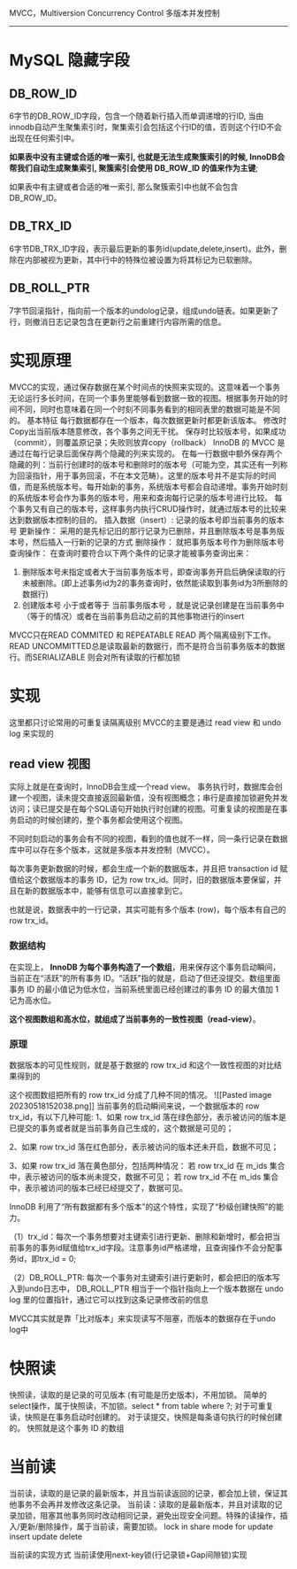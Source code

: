 MVCC，Multiversion Concurrency Control
多版本并发控制

___
# MySQL 隐藏字段
## DB_ROW_ID
6字节的DB_ROW_ID字段，包含一个随着新行插入而单调递增的行ID, 当由innodb自动产生聚集索引时，聚集索引会包括这个行ID的值，否则这个行ID不会出现在任何索引中。

**如果表中没有主键或合适的唯一索引, 也就是无法生成聚簇索引的时候, InnoDB会帮我们自动生成聚集索引, 聚簇索引会使用 DB_ROW_ID 的值来作为主键**; 

如果表中有主键或者合适的唯一索引, 那么聚簇索引中也就不会包含 DB_ROW_ID。

## DB_TRX_ID
6字节DB_TRX_ID字段，表示最后更新的事务id(update,delete,insert)。此外，删除在内部被视为更新，其中行中的特殊位被设置为将其标记为已软删除。

## DB_ROLL_PTR
7字节回滚指针，指向前一个版本的undolog记录，组成undo链表。如果更新了行，则撤消日志记录包含在更新行之前重建行内容所需的信息。

# 实现原理
MVCC的实现，通过保存数据在某个时间点的快照来实现的。这意味着一个事务无论运行多长时间，在同一个事务里能够看到数据一致的视图。根据事务开始的时间不同，同时也意味着在同一个时刻不同事务看到的相同表里的数据可能是不同的。
基本特征
每行数据都存在一个版本，每次数据更新时都更新该版本。
修改时Copy出当前版本随意修改，各个事务之间无干扰。
保存时比较版本号，如果成功（commit），则覆盖原记录；失败则放弃copy（rollback）
InnoDB 的 MVCC 是通过在每行记录后面保存两个隐藏的列来实现的。
在每一行数据中额外保存两个隐藏的列：当前行创建时的版本号和删除时的版本号（可能为空，其实还有一列称为回滚指针，用于事务回滚，不在本文范畴）。这里的版本号并不是实际的时间值，而是系统版本号。每开始新的事务，系统版本号都会自动递增。事务开始时刻的系统版本号会作为事务的版本号，用来和查询每行记录的版本号进行比较。
每个事务又有自己的版本号，这样事务内执行CRUD操作时，就通过版本号的比较来达到数据版本控制的目的。
插入数据（insert）:
记录的版本号即当前事务的版本号
更新操作：
采用的是先标记旧的那行记录为已删除，并且删除版本号是事务版本号，然后插入一行新的记录的方式
删除操作：
就把事务版本号作为删除版本号
查询操作：
在查询时要符合以下两个条件的记录才能被事务查询出来：
1) 删除版本号未指定或者大于当前事务版本号，即查询事务开启后确保读取的行未被删除。(即上述事务id为2的事务查询时，依然能读取到事务id为3所删除的数据行)
2) 创建版本号 小于或者等于 当前事务版本号 ，就是说记录创建是在当前事务中（等于的情况）或者在当前事务启动之前的其他事物进行的insert

MVCC只在READ COMMITED 和 REPEATABLE READ 两个隔离级别下工作。READ UNCOMMITTED总是读取最新的数据行，而不是符合当前事务版本的数据行。而SERIALIZABLE 则会对所有读取的行都加锁

# 实现
这里都只讨论常用的可重复读隔离级别
MVCC的主要是通过 read view 和 undo log 来实现的
## read view 视图
实际上就是在查询时，InnoDB会生成一个read view。
事务执行时，数据库会创建一个视图，读未提交直接返回最新值，没有视图概念；串行是直接加锁避免并发访问；读已提交是在每个SQL语句开始执行时创建的视图。可重复读的视图是在事务启动的时候创建的，整个事务都会使用这个视图。

不同时刻启动的事务会有不同的视图，看到的值也就不一样，同一条行记录在数据库中可以存在多个版本，这就是多版本并发控制（MVCC）。

每次事务更新数据的时候，都会生成一个新的数据版本，并且把 transaction id 赋值给这个数据版本的事务 ID，记为 row trx_id。同时，旧的数据版本要保留，并且在新的数据版本中，能够有信息可以直接拿到它。

也就是说，数据表中的一行记录，其实可能有多个版本 (row)，每个版本有自己的 row trx_id。

### 数据结构
在实现上， **InnoDB 为每个事务构造了一个数组**，用来保存这个事务启动瞬间，当前正在“活跃”的所有事务 ID。“活跃”指的就是，启动了但还没提交。数组里面事务 ID 的最小值记为低水位，当前系统里面已经创建过的事务 ID 的最大值加 1 记为高水位。

**这个视图数组和高水位，就组成了当前事务的一致性视图（read-view）**。

### 原理
数据版本的可见性规则，就是基于数据的 row trx_id 和这个一致性视图的对比结果得到的

这个视图数组把所有的 row trx_id 分成了几种不同的情况。
![[Pasted image 20230518152038.png]]
当前事务的启动瞬间来说，一个数据版本的 row trx_id，有以下几种可能:
1、如果 row trx_id 落在绿色部分，表示被访问的版本是已提交的事务或者就是当前事务自己生成的，这个数据是可见的；

2、如果 row trx_id 落在红色部分，表示被访问的版本还未开启，数据不可见；

3、如果 row trx_id 落在黄色部分，包括两种情况：
若 row trx_id 在 m_ids 集合中，表示被访问的版本尚未提交，数据不可见；
若 row trx_id 不在 m_ids 集合中，表示被访问的版本已经已经提交了，数据可见。

InnoDB 利用了“所有数据都有多个版本”的这个特性，实现了“秒级创建快照”的能力。

（1）trx_id：每次一个事务想要对主键索引进行更新、删除和新增时，都会把当前事务的事务id赋值给trx_id字段。注意事务id严格递增，且查询操作不会分配事务id，即trx_id = 0;

（2）DB_ROLL_PTR: 每次一个事务对主键索引进行更新时，都会把旧的版本写入到undo日志中， DB_ROLL_PTR 相当于一个指针指向上一个版本数据在 undo log 里的位置指针，通过它可以找到这条记录修改前的信息

MVCC其实就是靠「比对版本」来实现读写不阻塞，而版本的数据存在于undo log中

# 快照读
快照读，读取的是记录的可见版本 (有可能是历史版本)，不用加锁。
简单的select操作，属于快照读，不加锁。select * from table where ?;
对于可重复读，快照是在事务启动时创建的。
对于读提交，快照是每条语句执行的时候创建的。
快照就是这个事务 ID 的数组

# 当前读
当前读，读取的是记录的最新版本，并且当前读返回的记录，都会加上锁，保证其他事务不会再并发修改这条记录。
当前读：读取的是最新版本，并且对读取的记录加锁，阻塞其他事务同时改动相同记录，避免出现安全问题。特殊的读操作，插入/更新/删除操作，属于当前读，需要加锁。
lock in share mode
for update
insert
update
delete

当前读的实现方式
当前读使用next-key锁(行记录锁+Gap间隙锁)实现


